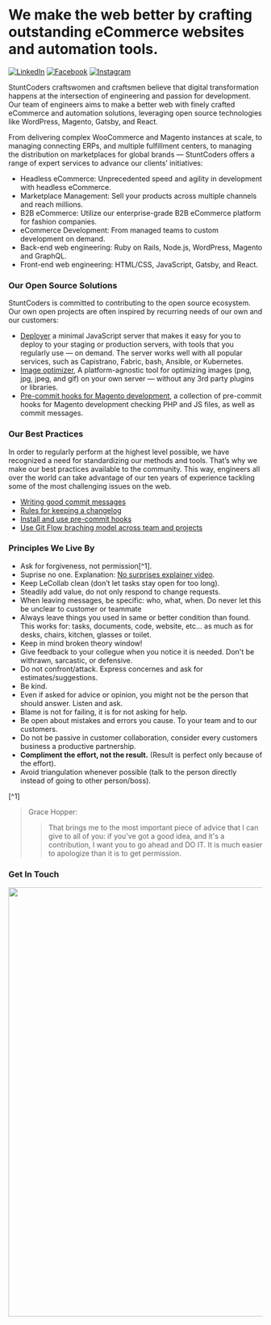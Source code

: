 # We make the web better by crafting outstanding eCommerce websites and automation tools.
[![LinkedIn](https://img.shields.io/badge/-LinkedIn-0072b1?logo=linkedin&logoColor=white&style=for-the-badge)](https://rs.linkedin.com/company/stuntcoders) [![Facebook](https://img.shields.io/badge/-Facebook-3b5998?logo=facebook&logoColor=white&style=for-the-badge)](https://www.facebook.com/stuntcoders) [![Instagram](https://img.shields.io/badge/-Instagram-405DE6?logo=instagram&logoColor=white&style=for-the-badge)](https://www.instagram.com/stuntcoders)

StuntCoders craftswomen and craftsmen believe that digital transformation happens at the intersection of engineering and passion for development. Our team of engineers aims to make a better web with finely crafted eCommerce and automation solutions, leveraging open source technologies like WordPress, Magento, Gatsby, and React.

From delivering complex WooCommerce and Magento instances at scale, to managing connecting ERPs, and multiple fulfillment centers, to managing the distribution on marketplaces for global brands — StuntCoders offers a range of expert services to advance our clients’ initiatives:

* Headless eCommerce: Unprecedented speed and agility in development with headless eCommerce.
* Marketplace Management: Sell your products across multiple channels and reach millions.
* B2B eCommerce: Utilize our enterprise-grade B2B eCommerce platform for fashion companies.
* eCommerce Development: From managed teams to custom development on demand.
* Back-end web engineering: Ruby on Rails, Node.js, WordPress, Magento and GraphQL.
* Front-end web engineering: HTML/CSS, JavaScript, Gatsby, and React.


### Our Open Source Solutions

StuntCoders is committed to contributing to the open source ecosystem. Our own open projects are often inspired by recurring needs of our own and our customers:

* [Deployer](https://github.com/stuntcoders/stunt_deployer_server) a minimal JavaScript server that makes it easy for you to deploy to your staging or production servers, with tools that you regularly use  — on demand. The server works well with all popular services, such as Capistrano, Fabric, bash, Ansible, or Kubernetes.
* [Image optimizer](https://github.com/stuntcoders/image-optimizer-cli),  A platform-agnostic tool for optimizing images (png, jpg, jpeg, and gif) on your own server — without any 3rd party plugins or libraries.
* [Pre-commit hooks for Magento development](https://github.com/stuntcoders/stunt_mage_pre_commit_hooks), a collection of pre-commit hooks for Magento development checking PHP and JS files, as well as commit messages.


### Our Best Practices
In order to regularly perform at the highest level possible, we have recognized a need for standardizing our methods and tools. That’s why we make our best practices available to the community. This way, engineers all over the world can take advantage of our ten years of experience tackling some of the most challenging issues on the web.

* [Writing good commit messages](https://github.com/erlang/otp/wiki/Writing-good-commit-messages)
* [Rules for keeping a changelog](https://keepachangelog.com/en/1.0.0/)
* [Install and use pre-commit hooks](https://pre-commit.com/)
* [Use Git Flow braching model across team and projects](https://vimeo.com/16018419)

### Principles We Live By

* Ask for forgiveness, not permission[^1].
* Suprise no one. Explanation: [No surprises explainer video](https://vm.tiktok.com/ZMNxTDNf2/).
* Keep LeCollab clean (don’t let tasks stay open for too long).
* Steadily add value, do not only respond to change requests.
* When leaving messages, be specific: who, what, when. Do never let this be unclear to customer or teammate
* Always leave things you used in same or better condition than found. This works for: tasks, documents, code, website, etc... as much as for desks, chairs, kitchen, glasses or toilet.
* Keep in mind broken theory window!
* Give feedback to your collegue when you notice it is needed. Don't be withrawn, sarcastic, or defensive.
* Do not confront/attack. Express concernes and ask for estimates/suggestions.
* Be kind.
* Even if asked for advice or opinion, you might not be the person that should answer. Listen and ask.
* Blame is not for failing, it is for not asking for help.
* Be open about mistakes and errors you cause. To your team and to our customers.
* Do not be passive in customer collaboration, consider every customers business a productive partnership.
* **Compliment the effort, not the result.** (Result is perfect only because of the effort).
* Avoid triangulation whenever possible (talk to the person directly instead of going to other person/boss).

[^1]
> Grace Hopper:
> > That brings me to the most important piece of advice that I can give to all of you: if you've got a good idea, and it's a contribution, I want you to go ahead and DO IT. It is much easier to apologize than it is to get permission.


### Get In Touch
<p align="center">
<a href="https://stuntcoders.com/contact/"><img src="https://raw.githubusercontent.com/stuntcoders/.github/main/github-banner.png" width="850"/></a>
</p>
